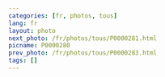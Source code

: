 ```yaml
---
categories: [fr, photos, tous]
lang: fr
layout: photo
next_photo: /fr/photos/tous/P0000281.html
picname: P0000280
prev_photo: /fr/photos/tous/P0000283.html
tags: []
---
```

